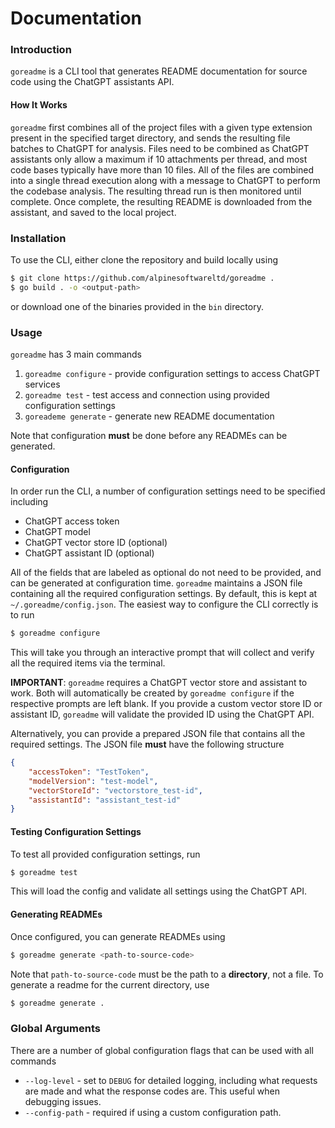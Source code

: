 # Documentation

### Introduction

`goreadme` is a CLI tool that generates README documentation for source code using the ChatGPT assistants API.

#### How It Works

`goreadme` first combines all of the project files with a given type extension present in the specified target directory, and sends the resulting file batches to ChatGPT for analysis. Files need to be combined as ChatGPT assistants only allow a maximum if 10 attachments per thread, and most code bases typically have more than 10 files. All of the files are combined into a single thread execution along with a message to ChatGPT to perform the codebase analysis. The resulting thread run is then monitored until complete. Once complete, the resulting README is downloaded from the assistant, and saved to the local project.

### Installation

To use the CLI, either clone the repository and build locally using

```bash
$ git clone https://github.com/alpinesoftwareltd/goreadme .
$ go build . -o <output-path>
```

or download one of the binaries provided in the `bin` directory.

### Usage

`goreadme` has 3 main commands

1. `goreadme configure` - provide configuration settings to access ChatGPT services
2. `goreadme test` - test access and connection using provided configuration settings
3. `goreademe generate` - generate new README documentation

Note that configuration __must__ be done before any READMEs can be generated.

#### Configuration

In order run the CLI, a number of configuration settings need to be specified including

* ChatGPT access token
* ChatGPT model
* ChatGPT vector store ID (optional)
* ChatGPT assistant ID (optional)

All of the fields that are labeled as optional do not need to be provided, and can be generated at configuration time. `goreadme` maintains a JSON file containing all the required configuration settings. By default, this is kept at `~/.goreadme/config.json`. The easiest way to configure the CLI correctly is to run

```bash
$ goreadme configure
```

This will take you through an interactive prompt that will collect and verify all the required items via the terminal.

__IMPORTANT__: `goreadme` requires a ChatGPT vector store and assistant to work. Both will automatically be created by `goreadme configure` if the respective prompts are left blank. If you provide a custom vector store ID or assistant ID, `goreadme` will validate the provided ID using the ChatGPT API.

Alternatively, you can provide a prepared JSON file that contains all the required settings. The JSON file __must__ have the following structure

```json
{
    "accessToken": "TestToken",
    "modelVersion": "test-model",
    "vectorStoreId": "vectorstore_test-id",
    "assistantId": "assistant_test-id"
}
```

#### Testing Configuration Settings

To test all provided configuration settings, run

```bash
$ goreadme test
```

This will load the config and validate all settings using the ChatGPT API.

#### Generating READMEs

Once configured, you can generate READMEs using

```bash
$ goreadme generate <path-to-source-code>
```

Note that `path-to-source-code` must be the path to a __directory__, not a file. To generate a readme for the current directory, use

```bash
$ goreadme generate .
```

### Global Arguments

There are a number of global configuration flags that can be used with all commands

* `--log-level` -  set to `DEBUG` for detailed logging, including what requests are made and what the response codes are. This useful when debugging issues.
* `--config-path` - required if using a custom configuration path.
